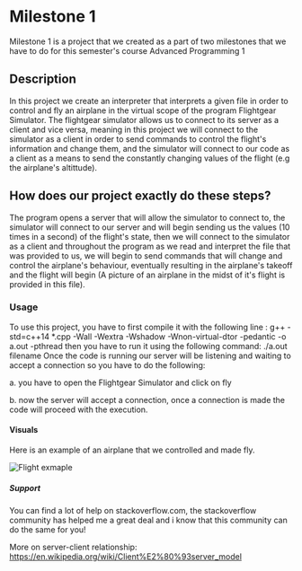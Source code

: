 # Milestone 1

Milestone 1 is a project that we created as a part of two milestones that we have to do for this semester's course Advanced Programming 1

## Description

In this project we create an interpreter that interprets a given file in order to control and fly an airplane in the virtual scope of 
the program Flightgear Simulator.
The flightgear simulator allows us to connect to its server as a client and vice versa, meaning in this project we will connect to the simulator as a client in order to send commands to control the flight's information and change them, and the simulator will connect to our code as a client as a means to send the constantly changing values of the flight (e.g the airplane's altittude).

How does our project exactly do these steps?
-
The program opens a server that will allow the simulator to connect to, the simulator will connect to our server and will begin
sending us the values (10 times in a second) of the flight's state, then we will connect to the simulator as a client and throughout the program as we read and interpret the file that was provided to us, we will begin to send commands that will change and control the
airplane's behaviour, eventually resulting in the airplane's takeoff and the flight will begin (A picture of an airplane in the midst of it's flight is provided in this file).

### Usage

To use this project, you have to first compile it with the following line : g++ -std=c++14 *.cpp -Wall -Wextra -Wshadow -Wnon-virtual-dtor -pedantic -o a.out -pthread
then you have to run it using the following command: ./a.out filename Once the code is running our server will be listening and waiting to accept a connection
so you have to do the following: 

a. you have to open the Flightgear Simulator and click on fly

b. now the server will accept a connection, once a connection is made the code will proceed with the execution.


#### Visuals

Here is an example of an airplane that we controlled and made fly.

![Flight exmaple](https://github.com/mohamadzah/flightgearSimulator/blob/master/Flight%20example.PNG)

##### Support

You can find a lot of help on stackoverflow.com, the stackoverflow community has helped me a great deal and i know that this community can do the same for you!

More on server-client relationship: https://en.wikipedia.org/wiki/Client%E2%80%93server_model



